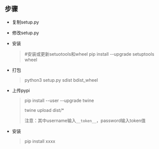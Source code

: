 

## 步骤

- 复制setup.py

- 修改setup.py

- 安装

  > #安装或更新setuotools和wheel
  > pip install  --upgrade setuptools wheel

- 打包

  > python3 setup.py sdist bdist_wheel

- 上传pypi

  > pip install --user --upgrade twine
  >
  > twine upload dist/*
  >
  > 注意：其中username输入`__token__`，password输入token值

- 安装

  > pip install xxxx